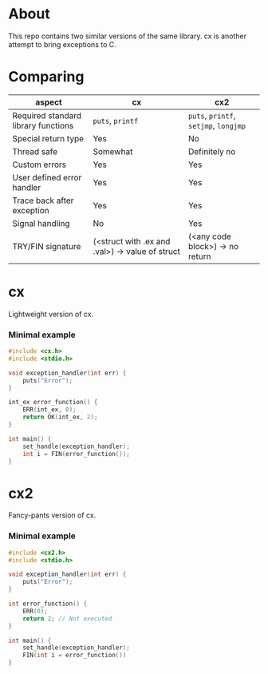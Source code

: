 # About
This repo contains two similar versions of the same library.
cx is another attempt to bring exceptions to C.

# Comparing
|aspect|cx | cx2 |
|------|---|-----|
|Required standard library functions|`puts`, `printf`|`puts`, `printf`, `setjmp`, `longjmp`|
|Special return type|Yes|No|
|Thread safe|Somewhat|Definitely no|
|Custom errors|Yes|Yes|
|User defined error handler|Yes|Yes|
|Trace back after exception|Yes|Yes|
|Signal handling|No|Yes|
|TRY/FIN signature|(\<struct with .ex and .val\>) -> value of struct|(\<any code block\>) -> no return|

# cx
Lightweight version of cx.

### Minimal example
```c
#include <cx.h>
#include <stdio.h>

void exception_handler(int err) {
    puts("Error");
}

int_ex error_function() {
    ERR(int_ex, 0);
    return OK(int_ex, 2);
}

int main() {
    set_handle(exception_handler);
    int i = FIN(error_function());
}
```

# cx2
Fancy-pants version of cx.

### Minimal example
```c
#include <cx2.h>
#include <stdio.h>

void exception_handler(int err) {
    puts("Error");
}

int error_function() {
    ERR(0);
    return 2; // Not executed
}

int main() {
    set_handle(exception_handler);
    FIN(int i = error_function())
}
```
